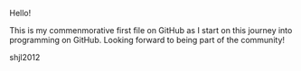 Hello!

This is my commenmorative first file on GitHub as I start on this journey into programming on GitHub.
Looking forward to being part of the community!

shjl2012

